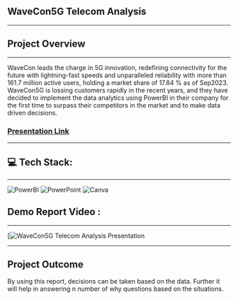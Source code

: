 WaveCon5G Telecom Analysis
-
---

Project Overview
-
---

WaveCon leads the charge in 5G innovation, redefining connectivity for the future with lightning-fast speeds and unparalleled reliability with more than 161.7 million active users, holding a market share of 17.84 % as of Sep2023. WaveCon5G is lossing customers rapidly in the recent years, and they have decided to implement the data analytics using PowerBI in their company for the first time to surpass their competitors in the market and to make data driven decisions.


### [Presentation Link](https://github.com/VkasRajpurohit/WaveCon5G_Analysis/tree/main/Presentation)

---


💻 Tech Stack:
-
---

![PowerBI](https://img.shields.io/badge/-PowerBI-blue?logo=powerbi&labelColor=ffffff&color=ffffff)
![PowerPoint](https://img.shields.io/badge/PowerPoint-red?style=flat&logo=microsoftpowerpoint&color=%23B7472A)
![Canva](https://img.shields.io/badge/Canva--Canva?style=flat&logo=canva&color=%2300C4CC)



## Demo Report Video :

---

[![WaveCon5G Telecom Analysis Presentation](https://github.com/VkasRajpurohit/WaveCon5G-Telecom-Analysis/assets/82312234/1ebc750a-6536-42ba-a458-b79a81d6975d)

---

## Project Outcome

By using this report, decisions can be taken based on the data. Further it will help in answering n number of why questions based on the situations.
